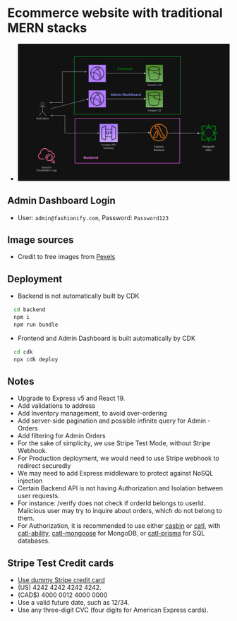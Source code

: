 # Ecommerce website with traditional MERN stacks

- ![Serverless Architecture on AWS](./Architecture.png)

## Admin Dashboard Login

- User: `admin@fashionify.com`, Password: `Password123`

## Image sources

- Credit to free images from [Pexels](https://www.pexels.com/search/fashion/)

## Deployment

- Backend is not automatically built by CDK

```bash
  cd backend
  npm i
  npm run bundle
```

- Frontend and Admin Dashboard is built automatically by CDK

```bash
  cd cdk
  npx cdk deploy
```

## Notes

- Upgrade to Express v5 and React 19.
- Add validations to address
- Add Inventory management, to avoid over-ordering
- Add server-side pagination and possible infinite query for Admin - Orders
- Add filtering for Admin Orders
- For the sake of simplicity, we use Stripe Test Mode, without Stripe Webhook.
- For Production deployment, we would need to use Stripe webhook to redirect securedly
- We may need to add Express middleware to protect against NoSQL injection
- Certain Backend API is not having Authorization and Isolation between user requests.
- For instance: /verify does not check if orderId belongs to userId. Malicious user may try to inquire about orders, which do not belong to them.
- For Authorization, it is recommended to use either [casbin](https://www.npmjs.com/package/casbin) or [catl](https://github.com/stalniy/casl), with [catl-ability](https://github.com/stalniy/casl/tree/master/packages/casl-ability), [catl-mongoose](https://github.com/stalniy/casl/tree/master/packages/casl-mongoose) for MongoDB, or [catl-prisma](https://github.com/stalniy/casl/tree/master/packages/casl-ability) for SQL databases.

## Stripe Test Credit cards

- [Use dummy Stripe credit card](https://docs.stripe.com/testing)
- (US) 4242 4242 4242 4242.
- (CAD$) 4000 0012 4000 0000
- Use a valid future date, such as 12/34.
- Use any three-digit CVC (four digits for American Express cards).
